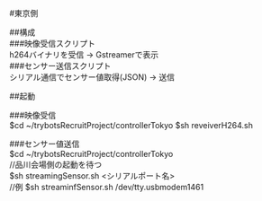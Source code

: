 #東京側  

##構成  
###映像受信スクリプト  
h264バイナリを受信 -> Gstreamerで表示  
###センサー送信スクリプト  
シリアル通信でセンサー値取得(JSON) -> 送信  

##起動  

###映像受信  
$cd ~/trybotsRecruitProject/controllerTokyo
$sh reveiverH264.sh  

###センサー値送信  
$cd ~/trybotsRecruitProject/controllerTokyo  
//品川会場側の起動を待つ  
$sh streamingSensor.sh  <シリアルポート名>  
//例 $sh streaminfSensor.sh /dev/tty.usbmodem1461  



